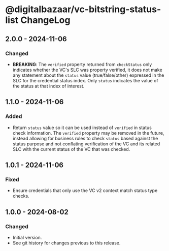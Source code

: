 # @digitalbazaar/vc-bitstring-status-list ChangeLog

## 2.0.0 - 2024-11-06

### Changed
- **BREAKING**: The `verified` property returned from `checkStatus` only
  indicates whether the VC's SLC was property verified, it does not make
  any statement about the `status` value (true/false/other) expressed in
  the SLC for the credential status index. Only `status` indicates the
  value of the status at that index of interest.

## 1.1.0 - 2024-11-06

### Added
- Return `status` value so it can be used instead of `verified` in status
  check information. The `verified` property may be removed in the future,
  instead allowing for business rules to check `status` based against the
  status purpose and not conflating verification of the VC and its related
  SLC with the current status of the VC that was checked.

## 1.0.1 - 2024-11-06

### Fixed
- Ensure credentials that only use the VC v2 context match status type checks.

## 1.0.0 - 2024-08-02

### Changed
- Initial version.
- See git history for changes previous to this release.
